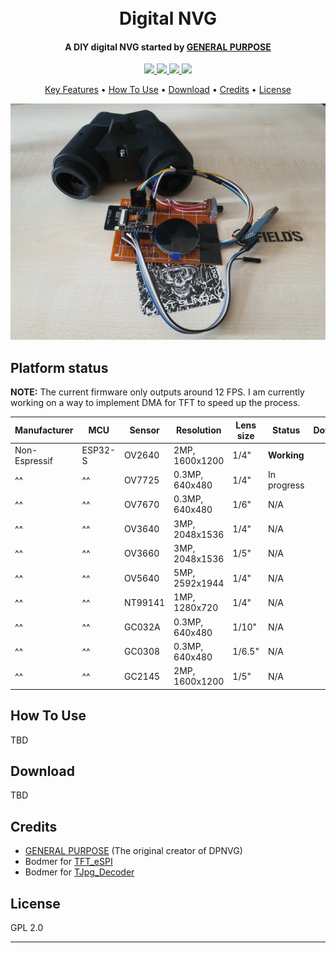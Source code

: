 <h1 align="center">
  <br>
  Digital NVG
  <br>
</h1>

<h4 align="center">A DIY digital NVG started by <a href="https://www.youtube.com/watch?v=t9H8MNkv4E8">GENERAL PURPOSE</a></h4>

<p align="center">
    <a href="#">
        <img src="https://img.shields.io/badge/version-1.0.0-blue">
    </a>
    <a href="https://discord.gg/nYjVU6aT">
        <img src="https://img.shields.io/badge/discord-join-green">
    </a>
    <a href="https://saythanks.io/to/cold-zero">
        <img src="https://img.shields.io/badge/Say%20Thanks-!-1EAEDB.svg">
    </a>
    <a href="https://www.paypal.me/davidfiram">
        <img src="https://img.shields.io/badge/$-donate-ff69b4.svg?maxAge=2592000&amp;style=flat">
    </a>
</p>

<p align="center">
  <a href="#key-features">Key Features</a> •
  <a href="#how-to-use">How To Use</a> •
  <a href="#download">Download</a> •
  <a href="#credits">Credits</a> •
  <a href="#license">License</a>
</p>

<!-- add banner here -->
![screenshot](https://raw.githubusercontent.com/cold-zero/digital-nvg/dev/banner.jpg)

## Platform status

**NOTE:** The current firmware only outputs around 12 FPS. I am currently working on a way to implement DMA for TFT to speed up the process.

|Manufacturer  |MCU     |Sensor  | Resolution      | Lens size | Status      | Download  |
|--------------|--------|--------|-----------------|-----------|-------------|-----------|
|Non-Espressif |ESP32-S | OV2640 | 2MP, 1600x1200  | 1/4"      | **Working** |
|^^            |^^      | OV7725 | 0.3MP, 640x480  | 1/4"      | In progress |
|^^            |^^      | OV7670 | 0.3MP, 640x480  | 1/6"      | N/A         |
|^^            |^^      | OV3640 | 3MP, 2048x1536  | 1/4"      | N/A         |
|^^            |^^      | OV3660 | 3MP, 2048x1536  | 1/5"      | N/A         |
|^^            |^^      | OV5640 | 5MP, 2592x1944  | 1/4"      | N/A         |
|^^            |^^      | NT99141| 1MP, 1280x720   | 1/4"      | N/A         |
|^^            |^^      | GC032A | 0.3MP, 640x480  | 1/10"     | N/A         |
|^^            |^^      | GC0308 | 0.3MP, 640x480  | 1/6.5"    | N/A         |
|^^            |^^      | GC2145 | 2MP, 1600x1200  | 1/5"      | N/A         |



## How To Use

TBD

## Download

TBD

## Credits

- [GENERAL PURPOSE](https://www.youtube.com/channel/UCUtChM6nXHxdzupRfTL58nQ) (The original creator of DPNVG)
- Bodmer for [TFT_eSPI](https://github.com/Bodmer/TFT_eSPI)
- Bodmer for [TJpg_Decoder](https://github.com/Bodmer/TJpg_Decoder)

## License

GPL 2.0

---
